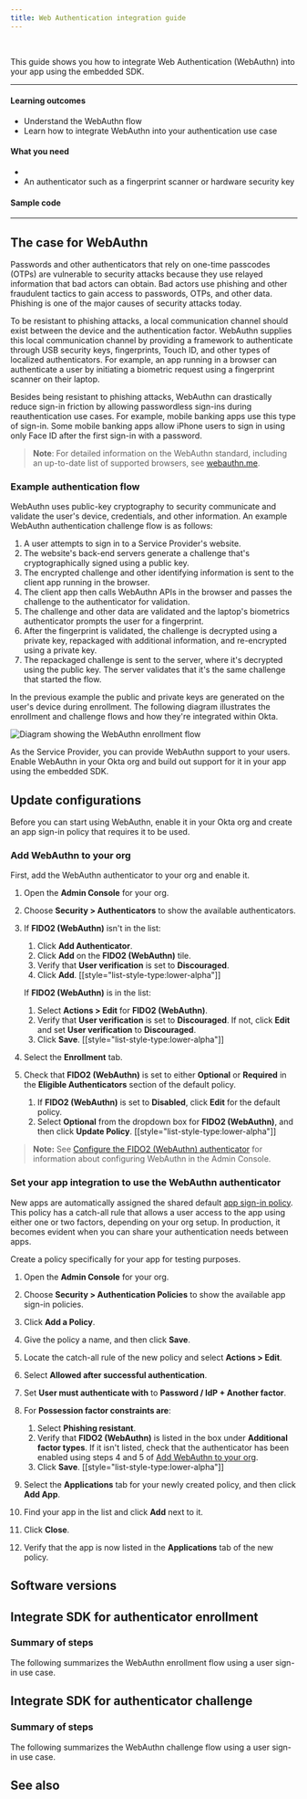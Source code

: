 ```yaml
---
title: Web Authentication integration guide
---
```


<ApiLifecycle access="ie" /><br>

This guide shows you how to integrate Web Authentication (WebAuthn) into your app using the embedded SDK.

---
#### Learning outcomes

* Understand the WebAuthn flow
* Learn how to integrate WebAuthn into your authentication use case

#### What you need

* <StackSnippet snippet="oiesdksetup" />
* An authenticator such as a fingerprint scanner or hardware security key

#### Sample code

<StackSnippet snippet="samplecode" />

---

## The case for WebAuthn

Passwords and other authenticators that rely on one-time passcodes (OTPs) are vulnerable to security attacks because they use relayed information that bad actors can obtain. Bad actors use phishing and other fraudulent tactics to gain access to passwords, OTPs, and other data. Phishing is one of the major causes of security attacks today.

To be resistant to phishing attacks, a local communication channel should exist between the device and the authentication factor. WebAuthn supplies this local communication channel by providing a framework to authenticate through USB security keys, fingerprints, Touch ID, and other types of localized authenticators. For example, an app running in a browser can authenticate a user by initiating a biometric request using a fingerprint scanner on their laptop.

Besides being resistant to phishing attacks, WebAuthn can drastically reduce sign-in friction by allowing passwordless sign-ins during reauthentication use cases. For example, mobile banking apps use this type of sign-in. Some mobile banking apps allow iPhone users to sign in using only Face ID after the first sign-in with a password.

> **Note**: For detailed information on the WebAuthn standard, including an up-to-date list of supported browsers, see [webauthn.me](https://a0.to/webauthnme-okta-docs).

### Example authentication flow

WebAuthn uses public-key cryptography to security communicate and validate the user's device, credentials, and other information. An example WebAuthn authentication challenge flow is as follows:

1. A user attempts to sign in to a Service Provider's website.
1. The website's back-end servers generate a challenge that's cryptographically signed using a public key.
1. The encrypted challenge and other identifying information is sent to the client app running in the browser.
1. The client app then calls WebAuthn APIs in the browser and passes the challenge to the authenticator for validation.
1. The challenge and other data are validated and the laptop's biometrics authenticator prompts the user for a fingerprint.
1. After the fingerprint is validated, the challenge is decrypted using a private key, repackaged with additional information, and re-encrypted using a private key.
1. The repackaged challenge is sent to the server, where it's decrypted using the public key. The server validates that it's the same challenge that started the flow.

In the previous example the public and private keys are generated on the user's device during enrollment. The following diagram illustrates the enrollment and challenge flows and how they're integrated within Okta.

<div class="full">

![Diagram showing the WebAuthn enrollment flow](/img/authenticators/authenticators-webauthn-flow-overview.png)

</div>

As the Service Provider, you can provide WebAuthn support to your users. Enable WebAuthn in your Okta org and build out support for it in your app using the embedded SDK.

## Update configurations

Before you can start using WebAuthn, enable it in your Okta org and create an app sign-in policy that requires it to be used.

### Add WebAuthn to your org

First, add the WebAuthn authenticator to your org and enable it.

1. Open the **Admin Console** for your org.
2. Choose **Security > Authenticators** to show the available authenticators.
3. If **FIDO2 (WebAuthn)** isn't in the list:
   1. Click **Add Authenticator**.
   2. Click **Add** on the **FIDO2 (WebAuthn)** tile.
   3. Verify that **User verification** is set to **Discouraged**.
   4. Click **Add**.
    [[style="list-style-type:lower-alpha"]]

   If **FIDO2 (WebAuthn)** is in the list:
   1. Select **Actions > Edit** for **FIDO2 (WebAuthn)**.
   2. Verify that **User verification** is set to **Discouraged**. If not, click **Edit** and set **User verification** to **Discouraged**.
   3. Click **Save**.
    [[style="list-style-type:lower-alpha"]]

4. Select the **Enrollment** tab.
5. Check that **FIDO2 (WebAuthn)** is set to either **Optional** or **Required** in the **Eligible Authenticators** section of the default policy.
   1. If **FIDO2 (WebAuthn)** is set to **Disabled**, click **Edit** for the default policy.
   2. Select **Optional** from the dropdown box for **FIDO2 (WebAuthn)**, and then click **Update Policy**.
    [[style="list-style-type:lower-alpha"]]

> **Note:** See [Configure the FIDO2 (WebAuthn) authenticator](https://help.okta.com/okta_help.htm?type=oie&id=ext-webauthn) for information about configuring WebAuthn in the Admin Console.

### Set your app integration to use the WebAuthn authenticator

New apps are automatically assigned the shared default [app sign-in policy](https://help.okta.com/okta_help.htm?type=oie&id=ext-about-asop). This policy has a catch-all rule that allows a user access to the app using either one or two factors, depending on your org setup. In production, it becomes evident when you can share your authentication needs between apps. 

Create a policy specifically for your app for testing purposes.

1. Open the **Admin Console** for your org.
2. Choose **Security > Authentication Policies** to show the available app sign-in policies.
3. Click **Add a Policy**.
4. Give the policy a name, and then click **Save**.
5. Locate the catch-all rule of the new policy and select **Actions > Edit**.
6. Select **Allowed after successful authentication**.
7. Set **User must authenticate with** to **Password / IdP + Another factor**.
8. For **Possession factor constraints are**:
   1. Select **Phishing resistant**.
   2. Verify that **FIDO2 (WebAuthn)** is listed in the box under **Additional factor types**. If it isn't listed, check that the authenticator has been enabled using steps 4 and 5 of [Add WebAuthn to your org](#add-webauthn-to-your-org).
   3. Click **Save**.
    [[style="list-style-type:lower-alpha"]]

9. Select the **Applications** tab for your newly created policy, and then click **Add App**.
10. Find your app in the list and click **Add** next to it.
11. Click **Close**.
12. Verify that the app is now listed in the **Applications** tab of the new policy.

## Software versions

<StackSnippet snippet="softwareversions" />

## Integrate SDK for authenticator enrollment

### Summary of steps

The following summarizes the WebAuthn enrollment flow using a user sign-in use case.

<StackSnippet snippet="enrollmentintegrationsummary" />

<StackSnippet snippet="enrollmentintegrationsteps" />

## Integrate SDK for authenticator challenge

### Summary of steps

The following summarizes the WebAuthn challenge flow using a user sign-in use case.

<StackSnippet snippet="challengeintegrationsummary" />

<StackSnippet snippet="challengeintegrationsteps" />

## See also

<StackSnippet snippet="relatedusecases" />
